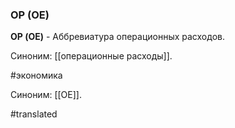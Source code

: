 ### ОР (OE)

**ОР (OE)** - Аббревиатура операционных расходов.

Синоним: [[операционные расходы]].

#экономика

Синоним: [[OE]].

#translated
